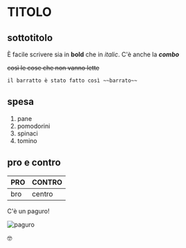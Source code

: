 TITOLO
======

sottotitolo
-----------

È facile scrivere sia in **bold** che in *italic*. C'è anche la ***combo***

~~così le cose che non vanno lette~~

`il barratto è stato fatto così
~~barrato~~`

spesa
-----

1. pane
2. pomodorini
3. spinaci
4. tomino

pro e contro
------------

PRO | CONTRO
--- | ------
bro | centro

C'è un paguro!

![paguro](https://www.ideegreen.it/wp-content/uploads/2018/03/paguro-bernardo-3.jpg)

:nerd_face:
